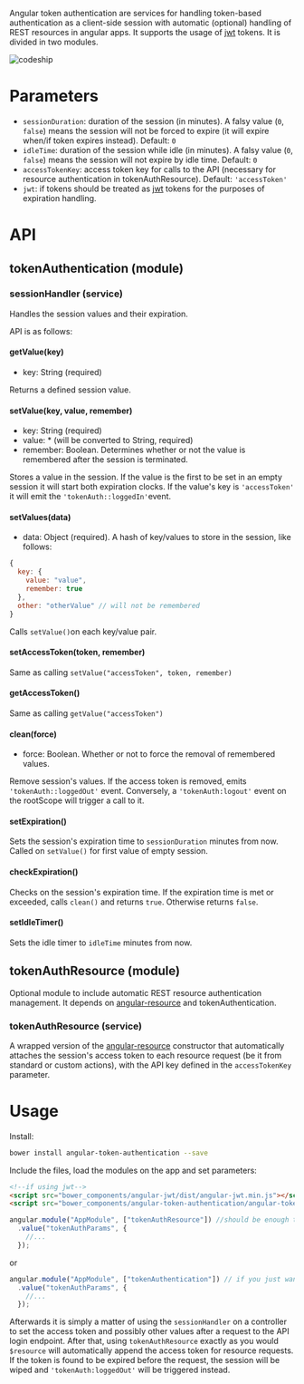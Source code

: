 Angular token authentication are services for handling token-based authentication as a client-side session with automatic (optional) handling of REST resources in angular apps. It supports the usage of [jwt](https://jwt.io) tokens. It is divided in two modules.


![codeship](https://codeship.com/projects/5e91d1a0-7a84-0132-7c8e-5ed8b09d11ae/status?branch=master)


# Parameters

- `sessionDuration`: duration of the session (in minutes). A falsy value (`0`, `false`) means the session will not be forced to expire (it will expire when/if token expires instead). Default: `0`
- `idleTime`: duration of the session while idle (in minutes). A falsy value (`0`, `false`) means the session will not expire by idle time. Default: `0`
- `accessTokenKey`: access token key for calls to the API (necessary for resource authentication in tokenAuthResource). Default: `'accessToken'`
- `jwt`: if tokens should be treated as [jwt](https://jwt.io) tokens for the purposes of expiration handling.

# API

## tokenAuthentication (module)

### sessionHandler (service)

Handles the session values and their expiration.

API is as follows:

#### getValue(key)
- key: String (required)

Returns a defined session value.

#### setValue(key, value, remember)
- key: String (required)
- value: * (will be converted to String, required)
- remember: Boolean. Determines whether or not the value is remembered after the session is terminated.

Stores a value in the session. If the value is the first to be set in an empty session it will start both expiration clocks. If the value's key is `'accessToken'` it will emit the `'tokenAuth::loggedIn'`event.

#### setValues(data)
- data: Object (required). A hash of key/values to store in the session, like follows:
```javascript
{
  key: {
    value: "value",
    remember: true
  },
  other: "otherValue" // will not be remembered
}
```

Calls `setValue()`on each key/value pair.

#### setAccessToken(token, remember)

Same as calling `setValue("accessToken", token, remember)`

#### getAccessToken()

Same as calling `getValue("accessToken")`

#### clean(force)
- force: Boolean. Whether or not to force the removal of remembered values.

Remove session's values. If the access token is removed, emits `'tokenAuth::loggedOut'` event. Conversely, a `'tokenAuth:logout'` event on the rootScope will trigger a call to it.

#### setExpiration()

Sets the session's expiration time to `sessionDuration` minutes from now. Called on `setValue()` for first value of empty session.

#### checkExpiration()

Checks on the session's expiration time. If the expiration time is met or exceeded, calls `clean()` and returns `true`. Otherwise returns `false`.

#### setIdleTimer()

Sets the idle timer to `idleTime` minutes from now.


## tokenAuthResource (module)

Optional module to include automatic REST resource authentication management. It depends on [angular-resource](http://docs.angularjs.org/api/ngResource.$resource) and tokenAuthentication.

### tokenAuthResource (service)

A wrapped version of the [angular-resource](http://docs.angularjs.org/api/ngResource.$resource) constructor that automatically attaches the session's access token to each resource request (be it from standard or custom actions), with the API key defined in the `accessTokenKey` parameter.

# Usage

Install:

```sh
bower install angular-token-authentication --save
```

Include the files, load the modules on the app and set parameters:

```html
<!--if using jwt-->
<script src="bower_components/angular-jwt/dist/angular-jwt.min.js"></script>
<script src="bower_components/angular-token-authentication/angular-token-authentication.js"></script>
```

```javascript
angular.module("AppModule", ["tokenAuthResource"]) //should be enough to load both modules (it depends on tokenAuthentication)
  .value("tokenAuthParams", {
    //...
  });
```

or

```javascript
angular.module("AppModule", ["tokenAuthentication"]) // if you just want to use the sessionHandler
  .value("tokenAuthParams", {
    //...
  });
```

Afterwards it is simply a matter of using the `sessionHandler` on a controller to set the access token and possibly other values after a request to the API login endpoint. After that, using `tokenAuthResource` exactly as you would `$resource` will automatically append the access token for resource requests. If the token is found to be expired before the request, the session will be wiped and `'tokenAuth:loggedOut'` will be triggered instead.
